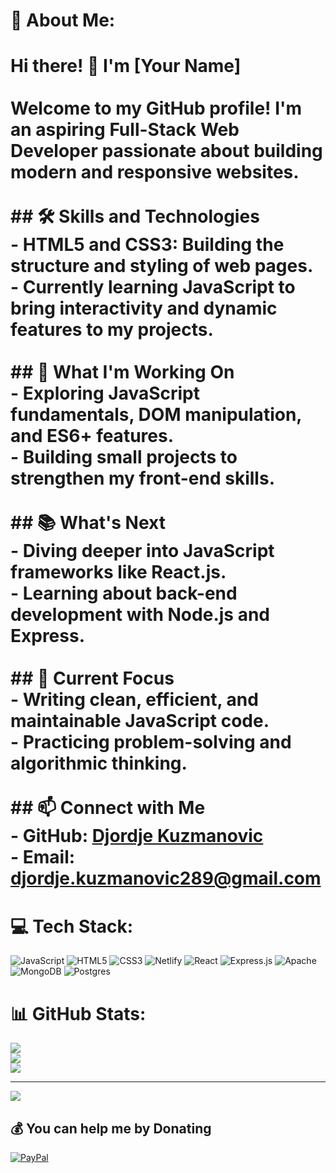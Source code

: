 # 💫 About Me:
# Hi there! 👋 I'm [Your Name]<br><br>Welcome to my GitHub profile! I'm an aspiring **Full-Stack Web Developer** passionate about building modern and responsive websites.<br><br>## 🛠 Skills and Technologies<br>- **HTML5** and **CSS3**: Building the structure and styling of web pages.<br>- Currently learning **JavaScript** to bring interactivity and dynamic features to my projects.<br><br>## 🚀 What I'm Working On<br>- Exploring **JavaScript** fundamentals, DOM manipulation, and ES6+ features.<br>- Building small projects to strengthen my front-end skills.<br><br>## 📚 What's Next<br>- Diving deeper into **JavaScript frameworks** like React.js.<br>- Learning about **back-end development** with Node.js and Express.<br><br>## 🌱 Current Focus<br>- Writing clean, efficient, and maintainable JavaScript code.<br>- Practicing problem-solving and algorithmic thinking.<br><br>## 📫 Connect with Me<br>- GitHub: [Djordje Kuzmanovic](https://github.com/DjordjeKuzmanovic1)<br>- Email: djordje.kuzmanovic289@gmail.com


# 💻 Tech Stack:
![JavaScript](https://img.shields.io/badge/javascript-%23323330.svg?style=for-the-badge&logo=javascript&logoColor=%23F7DF1E) ![HTML5](https://img.shields.io/badge/html5-%23E34F26.svg?style=for-the-badge&logo=html5&logoColor=white) ![CSS3](https://img.shields.io/badge/css3-%231572B6.svg?style=for-the-badge&logo=css3&logoColor=white) ![Netlify](https://img.shields.io/badge/netlify-%23000000.svg?style=for-the-badge&logo=netlify&logoColor=#00C7B7) ![React](https://img.shields.io/badge/react-%2320232a.svg?style=for-the-badge&logo=react&logoColor=%2361DAFB) ![Express.js](https://img.shields.io/badge/express.js-%23404d59.svg?style=for-the-badge&logo=express&logoColor=%2361DAFB) ![Apache](https://img.shields.io/badge/apache-%23D42029.svg?style=for-the-badge&logo=apache&logoColor=white) ![MongoDB](https://img.shields.io/badge/MongoDB-%234ea94b.svg?style=for-the-badge&logo=mongodb&logoColor=white) ![Postgres](https://img.shields.io/badge/postgres-%23316192.svg?style=for-the-badge&logo=postgresql&logoColor=white)
# 📊 GitHub Stats:
![](https://github-readme-stats.vercel.app/api?username=DjordjeKuzmanovic1&theme=dark&hide_border=false&include_all_commits=false&count_private=false)<br/>
![](https://github-readme-streak-stats.herokuapp.com/?user=DjordjeKuzmanovic1&theme=dark&hide_border=false)<br/>
![](https://github-readme-stats.vercel.app/api/top-langs/?username=DjordjeKuzmanovic1&theme=dark&hide_border=false&include_all_commits=false&count_private=false&layout=compact)

---
[![](https://visitcount.itsvg.in/api?id=DjordjeKuzmanovic1&icon=0&color=0)](https://visitcount.itsvg.in)

  ## 💰 You can help me by Donating
  [![PayPal](https://img.shields.io/badge/PayPal-00457C?style=for-the-badge&logo=paypal&logoColor=white)](https://paypal.me/limunadaarmy) 
